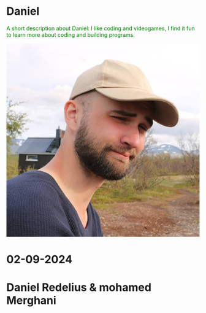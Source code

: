 # Daniel
<span style="color:green">
A short description about Daniel:
I like coding and videogames, I find it fun to learn more about coding and building programs.
</span>

![imageOfMe](pictures/daniel.png)

# 02-09-2024
# Daniel Redelius & mohamed Merghani
